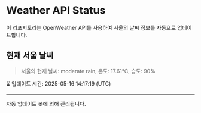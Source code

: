 
# Weather API Status

이 리포지토리는 OpenWeather API를 사용하여 서울의 날씨 정보를 자동으로 업데이트합니다.

## 현재 서울 날씨
> 서울의 현재 날씨: moderate rain, 온도: 17.61°C, 습도: 90%

⏳ 업데이트 시간: 2025-05-16 14:17:19 (UTC)

---
자동 업데이트 봇에 의해 관리됩니다.
